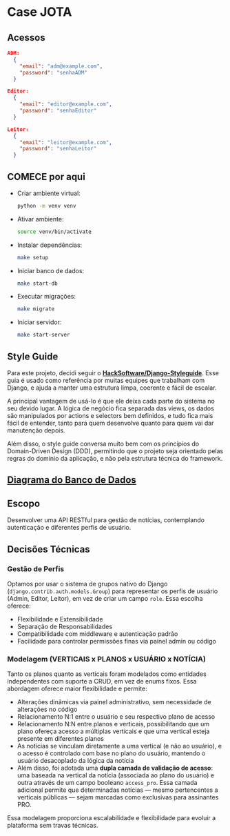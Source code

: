 
# Case JOTA

## Acessos

```json
ADM:
  {
    "email": "adm@example.com",
    "password": "senhaADM"
  }

Editor:
  {
    "email": "editor@example.com",
    "password": "senhaEditor"
  }

Leitor:
  {
    "email": "leitor@example.com",
    "password": "senhaLeitor"
  }
```

## COMECE por aqui

- Criar ambiente virtual:
  ```bash
  python -m venv venv
  ```

- Ativar ambiente:
  ```bash
  source venv/bin/activate
  ```

- Instalar dependências:
  ```bash
  make setup
  ```

- Iniciar banco de dados:
  ```bash
  make start-db
  ```

- Executar migrações:
  ```bash
  make migrate
  ```

- Iniciar servidor:
  ```bash
  make start-server
  ```

## Style Guide

Para este projeto, decidi seguir o [**HackSoftware/Django-Styleguide**](https://github.com/HackSoftware/Django-Styleguide). Esse guia é usado como referência por muitas equipes que trabalham com Django, e ajuda a manter uma estrutura limpa, coerente e fácil de escalar.

A principal vantagem de usá-lo é que ele deixa cada parte do sistema no seu devido lugar. A lógica de negócio fica separada das views, os dados são manipulados por actions e selectors bem definidos, e tudo fica mais fácil de entender, tanto para quem desenvolve quanto para quem vai dar manutenção depois.

Além disso, o style guide conversa muito bem com os princípios do Domain-Driven Design (DDD), permitindo que o projeto seja orientado pelas regras do domínio da aplicação, e não pela estrutura técnica do framework.


## [Diagrama do Banco de Dados](https://dbdiagram.io/e/67d58a3175d75cc84431913b/682b500d1227bdcb4effee9b)

## Escopo

Desenvolver uma API RESTful para gestão de notícias, contemplando autenticação e diferentes perfis de usuário.

## Decisões Técnicas

### Gestão de Perfis

Optamos por usar o sistema de grupos nativo do Django (`django.contrib.auth.models.Group`) para representar os perfis de usuário (Admin, Editor, Leitor), em vez de criar um campo `role`. Essa escolha oferece:

- Flexibilidade e Extensibilidade
- Separação de Responsabilidades
- Compatibilidade com middleware e autenticação padrão
- Facilidade para controlar permissões finas via painel admin ou código

### Modelagem (VERTICAIS x PLANOS x USUÁRIO x NOTÍCIA)

Tanto os planos quanto as verticais foram modelados como entidades independentes com suporte a CRUD, em vez de enums fixos. Essa abordagem oferece maior flexibilidade e permite:

- Alterações dinâmicas via painel administrativo, sem necessidade de alterações no código
- Relacionamento N:1 entre o usuário e seu respectivo plano de acesso
- Relacionamento N:N entre planos e verticais, possibilitando que um plano ofereça acesso a múltiplas verticais e que uma vertical esteja presente em diferentes planos
- As notícias se vinculam diretamente a uma vertical (e não ao usuário), e o acesso é controlado com base no plano do usuário, mantendo o usuário desacoplado da lógica da notícia
- Além disso, foi adotada uma **dupla camada de validação de acesso**: uma baseada na vertical da notícia (associada ao plano do usuário) e outra através de um campo booleano `access_pro`. Essa camada adicional permite que determinadas notícias — mesmo pertencentes a verticais públicas — sejam marcadas como exclusivas para assinantes PRO.

Essa modelagem proporciona escalabilidade e flexibilidade para evoluir a plataforma sem travas técnicas.

